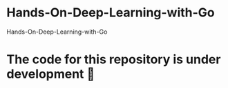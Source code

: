 # Hands-On-Deep-Learning-with-Go
Hands-On-Deep-Learning-with-Go

# The code for this repository is under development :construction_worker:
